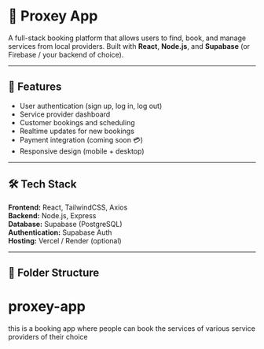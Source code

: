 # 🧾 Proxey App

A full-stack booking platform that allows users to find, book, and manage services from local providers. Built with **React**, **Node.js**, and **Supabase** (or Firebase / your backend of choice).

---

## 🚀 Features
- User authentication (sign up, log in, log out)
- Service provider dashboard
- Customer bookings and scheduling
- Realtime updates for new bookings
- Payment integration (coming soon 💳)
- Responsive design (mobile + desktop)

---

## 🛠 Tech Stack
**Frontend:** React, TailwindCSS, Axios  
**Backend:** Node.js, Express  
**Database:** Supabase (PostgreSQL)  
**Authentication:** Supabase Auth  
**Hosting:** Vercel / Render (optional)

---

## 📂 Folder Structure

# proxey-app
this is a booking app where people can book the services of various service providers of their choice